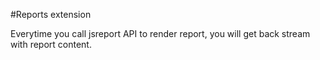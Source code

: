 #Reports extension

Everytime you call jsreport API to render report, you will get back stream with report content. 